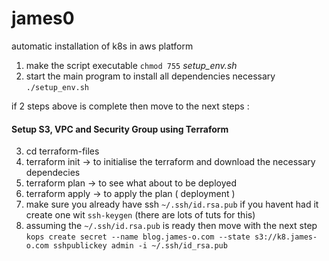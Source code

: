 # james0

automatic installation of k8s in aws platform

  1. make the script executable `chmod 755` *setup_env.sh*
  2. start the main program to install all dependencies necessary `./setup_env.sh`

if 2 steps above is complete then move to the next steps : 
#### Setup S3, VPC and Security Group using Terraform

  3. cd terraform-files 
  4. terraform init   -> to initialise the terraform and download the necessary dependecies 
  5. terraform plan   -> to see what about to be deployed
  6. terraform apply  -> to apply the plan ( deployment )
  7. make sure you already have ssh `~/.ssh/id.rsa.pub` if you havent had it create one wit `ssh-keygen` (there are lots of tuts for this)
  8. assuming the `~/.ssh/id.rsa.pub` is ready then move with the next step `kops create secret --name blog.james-o.com --state s3://k8.james-o.com sshpublickey admin -i ~/.ssh/id_rsa.pub`
